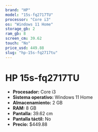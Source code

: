 ```yaml
---
brand: "HP"
model: "15s-fq2717TU"
processor: "Core i3"
os: "Windows 11 Home"
storage_gb: 2
ram_gb: 8
screen_cm: 39.62
touch: "No"
price_usd: 449.88
slug: "hp-15s-fq2717tu"
---
```


# HP 15s-fq2717TU

- **Procesador:** Core i3
- **Sistema operativo:** Windows 11 Home
- **Almacenamiento:** 2 GB
- **RAM:** 8 GB
- **Pantalla:** 39.62 cm
- **Pantalla táctil:** No
- **Precio:** $449.88
